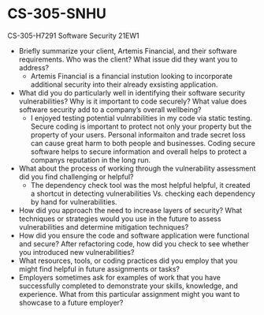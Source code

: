 # CS-305-SNHU
CS-305-H7291 Software Security 21EW1
- Briefly summarize your client, Artemis Financial, and their software requirements. Who was the client? What issue did they want you to address?
  - Artemis Financial is a financial instution looking to incorporate additional security into their already exsisting application.
- What did you do particularly well in identifying their software security vulnerabilities? Why is it important to code securely? What value does software security add to a company’s overall wellbeing?
  - I enjoyed testing potential vulnrabilities in my code via static testing. Secure coding is important to protect not only your property but the property of your users. Personal informaiton and trade secret loss can cause great harm to both people and businesses. Coding secure software helps to secure information and overall helps to protect a companys reputation in the long run. 
- What about the process of working through the vulnerability assessment did you find challenging or helpful?
  - The dependency check tool was the most helpful helpful, it created a shortcut in detecting vulnerabilities Vs. checking each dependency by hand for vulnerabilities.
- How did you approach the need to increase layers of security? What techniques or strategies would you use in the future to assess vulnerabilities and determine mitigation techniques?
- How did you ensure the code and software application were functional and secure? After refactoring code, how did you check to see whether you introduced new vulnerabilities?
- What resources, tools, or coding practices did you employ that you might find helpful in future assignments or tasks?
- Employers sometimes ask for examples of work that you have successfully completed to demonstrate your skills, knowledge, and experience. What from this particular assignment might you want to showcase to a future employer?
